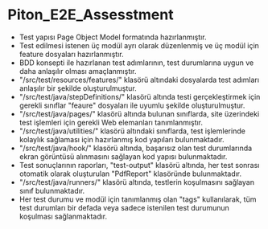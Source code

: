 # Piton_E2E_Assesstment
* Test yapısı Page Object Model formatında hazırlanmıştır.
* Test edilmesi istenen üç modül ayrı olarak düzenlenmiş ve üç modül için feature dosyaları hazırlanmıştır.
* BDD konsepti ile hazırlanan test adımlarının, test durumlarına uygun ve daha anlaşılır olması amaçlanmıştır.
* "/src/test/resources/features/" klasörü altındaki dosyalarda test adımları anlaşılır bir şekilde oluşturulmuştur.
* "/src/test/java/stepDefinitions/" klasörü altında testi gerçekleştirmek için gerekli sınıflar "feaure" dosyaları ile uyumlu şekilde oluşturulmuştur.
* "/src/test/java/pages/" klasörü altında bulunan sınıflarda, site üzerindeki test işlemleri için gerekli Web elemanları tanımlanmıştır.
* "/src/test/java/utilities/" klasörü altındaki sınıflarda, test işlemlerinde kolaylık sağlaması için hazırlanmış kod yapıları bulunmaktadır.
* "/src/test/java/hook/" klasörü altında, başarısız olan test durumlarında ekran görüntüsü alınmasını sağlayan kod yapısı bulunmaktadır.
* Test sonuçlarının raporları, "test-output" klasörü altında, her test sonrası otomatik olarak oluşturulan "PdfReport" klasöründe bulunmaktadır.
* "/src/test/java/runners/" klasörü altında, testlerin koşulmasını sağlayan sınıf bulunmaktadır.
* Her test durumu ve modül için tanımlanmış olan "tags" kullanılarak, tüm test durumları bir defada veya sadece istenilen test durumunun koşulması sağlanmaktadır.
